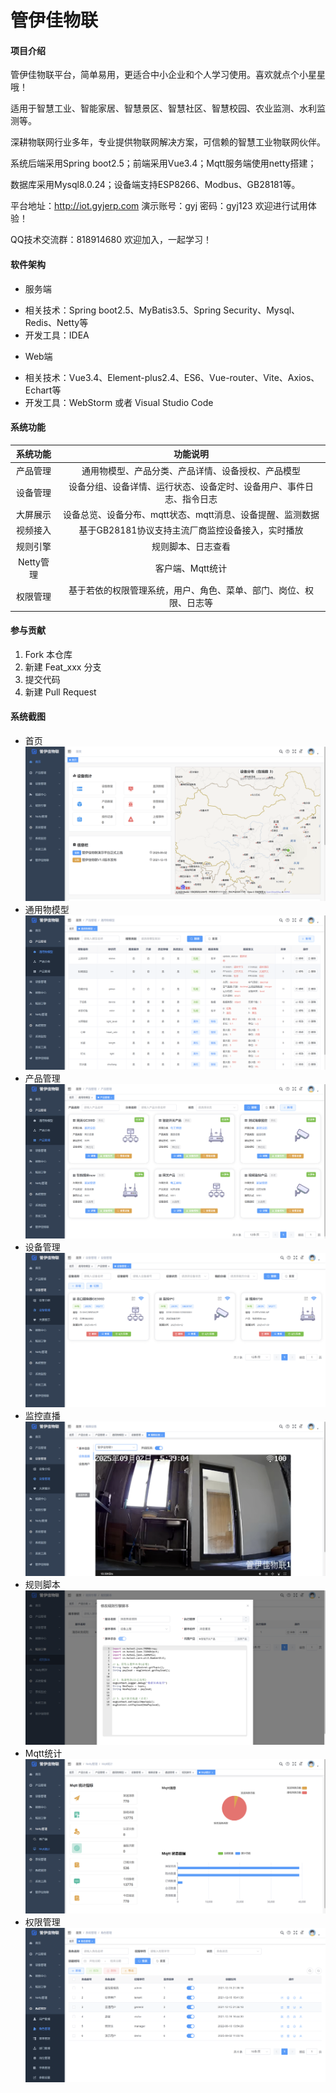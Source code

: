 # 管伊佳物联

#### 项目介绍
管伊佳物联平台，简单易用，更适合中小企业和个人学习使用。喜欢就点个小星星哦！

适用于智慧工业、智能家居、智慧景区、智慧社区、智慧校园、农业监测、水利监测等。

深耕物联网行业多年，专业提供物联网解决方案，可信赖的智慧工业物联网伙伴。

系统后端采用Spring boot2.5；前端采用Vue3.4；Mqtt服务端使用netty搭建；

数据库采用Mysql8.0.24；设备端支持ESP8266、Modbus、GB28181等。

平台地址：http://iot.gyjerp.com  演示账号：gyj  密码：gyj123 欢迎进行试用体验！

QQ技术交流群：818914680 欢迎加入，一起学习！

#### 软件架构
* 服务端
- 相关技术：Spring boot2.5、MyBatis3.5、Spring Security、Mysql、Redis、Netty等
- 开发工具：IDEA
* Web端
- 相关技术：Vue3.4、Element-plus2.4、ES6、Vue-router、Vite、Axios、Echart等
- 开发工具：WebStorm 或者 Visual Studio Code


#### 系统功能

|           系统功能           | 功能说明                                            | 
|:------------------------:|:-----------------------------------------------:|
|           产品管理           | 通用物模型、产品分类、产品详情、设备授权、产品模型                       | 
|           设备管理           | 设备分组、设备详情、运行状态、设备定时、设备用户、事件日志、指令日志            | 
|          大屏展示           | 设备总览、设备分布、mqtt状态、mqtt消息、设备提醒、监测数据          | 
|          视频接入          | 基于GB28181协议支持主流厂商监控设备接入，实时播放| 
|          规则引擎          | 规则脚本、日志查看           | 
|          Netty管理          | 客户端、Mqtt统计 | 
|          权限管理          | 基于若依的权限管理系统，用户、角色、菜单、部门、岗位、权限、日志等  | 

#### 参与贡献

1.  Fork 本仓库
2.  新建 Feat_xxx 分支
3.  提交代码
4.  新建 Pull Request

#### 系统截图
* 首页
![输入图片说明](gyj-iot-web/public/screen/1.png)
* 通用物模型
![输入图片说明](gyj-iot-web/public/screen/2.png)
* 产品管理
![输入图片说明](gyj-iot-web/public/screen/3.png)
* 设备管理
![输入图片说明](gyj-iot-web/public/screen/4.png)
* 监控直播
![输入图片说明](gyj-iot-web/public/screen/5.png)
* 规则脚本
![输入图片说明](gyj-iot-web/public/screen/6.png)
* Mqtt统计
![输入图片说明](gyj-iot-web/public/screen/7.png)
* 权限管理
![输入图片说明](gyj-iot-web/public/screen/8.png)

